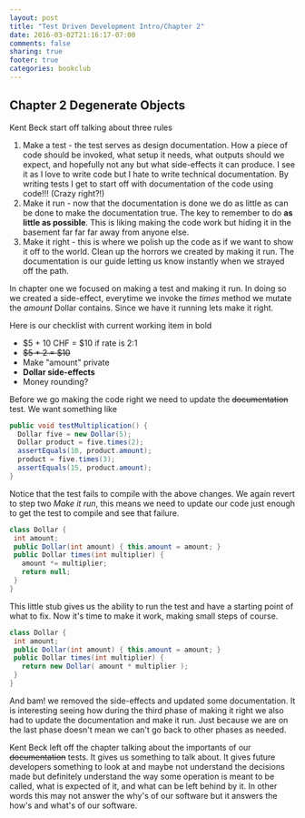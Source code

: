 ```yaml
---
layout: post
title: "Test Driven Development Intro/Chapter 2"
date: 2016-03-02T21:16:17-07:00
comments: false
sharing: true
footer: true
categories: bookclub
---
```



## Chapter 2 Degenerate Objects

Kent Beck start off talking about three rules

1. Make a test - the test serves as design documentation. How a piece of code should be invoked, what setup it needs, what outputs should we expect, and hopefully not any but what side-effects it can produce.
I see it as I love to write code but I hate to write technical documentation. By writing tests I get to start off with documentation of the code using code!!! (Crazy right?!)
1. Make it run - now that the documentation is done we do as little as can be done to make the documentation true. The key to remember to do **as little as possible**. This is liking making the code work but hiding it in the basement far far far away from anyone else.
1. Make it right - this is where we polish up the code as if we want to show it off to the world. Clean up the horrors we created by making it run. The documentation is our guide letting us know instantly when we
strayed off the path.

In chapter one we focused on making a test and making it run. In doing so we created a side-effect, everytime we invoke the *times* method we mutate the *amount* Dollar contains. Since we have it running lets
make it right.

Here is our checklist with current working item in bold

* $5 + 10 CHF = $10 if rate is 2:1
* ~~$5 * 2 = $10~~
* Make "amount" private
* **Dollar side-effects**
* Money rounding?

Before we go making the code right we need to update the ~~documentation~~ test. We want something like

```java
public void testMultiplication() {
  Dollar five = new Dollar(5);
  Dollar product = five.times(2);
  assertEquals(10, product.amount);
  product = five.times(3);
  assertEquals(15, product.amount);
}
```

Notice that the test fails to compile with the above changes. We again revert to step two *Make it run*, this means we need to update our code just enough to get the test to compile and see that failure.

```java
class Dollar {
 int amount;
 public Dollar(int amount) { this.amount = amount; }
 public Dollar times(int multiplier) {
   amount *= multiplier;
   return null;
 }
}
```

This little stub gives us the ability to run the test and have a starting point of what to fix. Now it's time to make it work, making small steps of course.

```java
class Dollar {
 int amount;
 public Dollar(int amount) { this.amount = amount; }
 public Dollar times(int multiplier) {
   return new Dollar( amount * multiplier );
 }
}
```

And bam! we removed the side-effects and updated some documentation. It is interesting seeing how during the third phase of making it right we also had to update the documentation and make it run. Just because we
are on the last phase doesn't mean we can't go back to other phases as needed.

Kent Beck left off the chapter talking about the importants of our ~~documentation~~ tests. It gives us something to talk about. It gives future developers something to look at and maybe not understand the
decisions made but definitely understand the way some operation is meant to be called, what is expected of it, and what can be left behind by it. In other words this may not answer the why's of our software but it
answers the how's and what's of our software.
